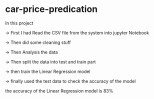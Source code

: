 # car-price-predication

In this project

-> First I had Read the CSV file from the system into jupyter Notebook

-> Then did some cleaning stuff

-> Then Analysis the data

-> Then split the data into test and train part

-> then train the Linear Regression model

-> finally used the test data to check the accuracy of the model

the accuracy of the Linear Regression model is 83%

